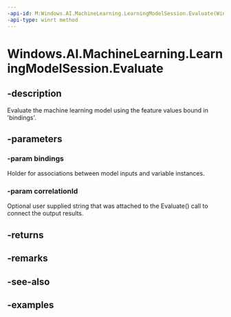 ```yaml
---
-api-id: M:Windows.AI.MachineLearning.LearningModelSession.Evaluate(Windows.AI.MachineLearning.LearningModelBinding,System.String)
-api-type: winrt method
---
```


<!-- Method syntax.
public LearningModelEvaluationResult LearningModelSession.Evaluate(LearningModelBinding bindings, String correlationId)
-->

# Windows.AI.MachineLearning.LearningModelSession.Evaluate

## -description
Evaluate the machine learning model using the feature values bound in 'bindings'.
## -parameters
### -param bindings
Holder for associations between model inputs and variable instances.
### -param correlationId
Optional user supplied string that was attached to the Evaluate() call to connect the output results.
## -returns

## -remarks

## -see-also

## -examples
